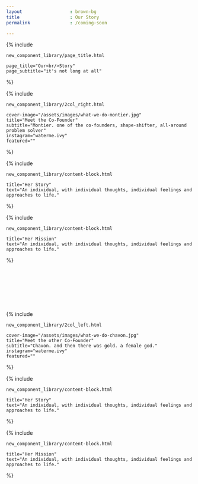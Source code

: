 ```yaml
---
layout 					: brown-bg
title 					: Our Story
permalink 				: /coming-soon

---
```


{% include 

	new_component_library/page_title.html

	page_title="Our<br/>Story"
	page_subtitle="it's not long at all"

%}

{% include 

	new_component_library/2col_right.html

	cover-image="/assets/images/what-we-do-montier.jpg"
	title="Meet the Co-Founder"
	subtitle="Montier. one of the co-founders, shape-shifter, all-around problem solver"
	instagram="waterme.ivy"
	featured=""

%}

{% include

	new_component_library/content-block.html

	title="Her Story"
	text="An individual, with individual thoughts, individual feelings and approaches to life."
%}

{% include

	new_component_library/content-block.html

	title="Her Mission"
	text="An individual, with individual thoughts, individual feelings and approaches to life."
%}

<div style="height: 100px;">&nbsp;</div>

{% include 

	new_component_library/2col_left.html

	cover-image="/assets/images/what-we-do-chavon.jpg"
	title="Meet the other Co-Founder"
	subtitle="Chavon. and then there was gold. a female god."
	instagram="waterme.ivy"
	featured=""

%}

{% include

	new_component_library/content-block.html

	title="Her Story"
	text="An individual, with individual thoughts, individual feelings and approaches to life."
%}

{% include

	new_component_library/content-block.html

	title="Her Mission"
	text="An individual, with individual thoughts, individual feelings and approaches to life."
%}